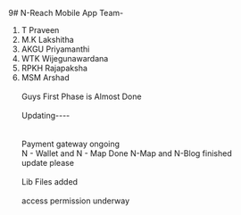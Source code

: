 9# N-Reach Mobile App
Team- <br>
1. T Praveen<br>
2. M.K Lakshitha<br>
3. AKGU Priyamanthi<br>
4. WTK Wijegunawardana <br>
5. RPKH Rajapaksha <br>
6. MSM Arshad<br>
<br>Guys First Phase is Almost Done</br>
<br> Updating---- </br><br>
<br>Payment gateway ongoing</br>
   N - Wallet and N - Map Done
   N-Map and N-Blog finished
<br> update please </br>
<br>Lib Files added </br>
<br> access permission underway</br>
</br>
</br>
